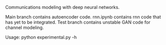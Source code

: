 Communications modeling with deep neural networks.  

Main branch contains autoencoder code. rnn.ipynb contains rnn code that has yet to be integrated. Test branch contains unstable GAN code for channel modeling.  

Usage: python experimental.py -h
